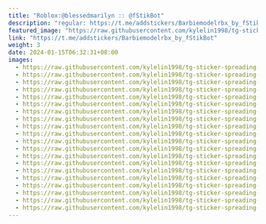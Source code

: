 ```yaml
---
title: "Roblox:@blessedmarilyn :: @fStikBot"
description: "regular: https://t.me/addstickers/Barbiemodelrbx_by_fStikBot"
featured_image: "https://raw.githubusercontent.com/kylelin1998/tg-sticker-spreading-worldwide-images/main/img/1417e499-675c-4e01-a5f5-5477f4e2273a.jpg"
link: "https://t.me/addstickers/Barbiemodelrbx_by_fStikBot"
weight: 3
date: 2024-01-15T06:32:31+08:00
images:
  - https://raw.githubusercontent.com/kylelin1998/tg-sticker-spreading-worldwide-images/main/img/1417e499-675c-4e01-a5f5-5477f4e2273a.jpg
  - https://raw.githubusercontent.com/kylelin1998/tg-sticker-spreading-worldwide-images/main/img/9d03f8ad-baf6-4fac-86c1-f7fd94aac933.jpg
  - https://raw.githubusercontent.com/kylelin1998/tg-sticker-spreading-worldwide-images/main/img/c6b045f4-f849-4a96-884b-0188e6511204.jpg
  - https://raw.githubusercontent.com/kylelin1998/tg-sticker-spreading-worldwide-images/main/img/361c5e0d-476a-4556-a97e-6c263bde5ca9.jpg
  - https://raw.githubusercontent.com/kylelin1998/tg-sticker-spreading-worldwide-images/main/img/619d81b5-2cbb-493d-ac1a-22edaafaa09e.jpg
  - https://raw.githubusercontent.com/kylelin1998/tg-sticker-spreading-worldwide-images/main/img/9c3e53c8-23f0-4263-853e-725fc70a0db2.jpg
  - https://raw.githubusercontent.com/kylelin1998/tg-sticker-spreading-worldwide-images/main/img/7ee7efc6-3a7e-473d-be43-b7d0e6192a0a.jpg
  - https://raw.githubusercontent.com/kylelin1998/tg-sticker-spreading-worldwide-images/main/img/7ec51896-2ea2-495f-8c3e-77c1c3f5b93e.jpg
  - https://raw.githubusercontent.com/kylelin1998/tg-sticker-spreading-worldwide-images/main/img/162ae176-88ee-4710-816f-da5fd43a7d51.jpg
  - https://raw.githubusercontent.com/kylelin1998/tg-sticker-spreading-worldwide-images/main/img/f3d84316-90cf-423b-a863-8f1cc9b96487.jpg
  - https://raw.githubusercontent.com/kylelin1998/tg-sticker-spreading-worldwide-images/main/img/06d7ccd7-6683-40f8-9380-a3d621da6f8c.jpg
  - https://raw.githubusercontent.com/kylelin1998/tg-sticker-spreading-worldwide-images/main/img/408f9b8b-8ed1-4854-879e-f34b2e85ff85.jpg
  - https://raw.githubusercontent.com/kylelin1998/tg-sticker-spreading-worldwide-images/main/img/b55d74f2-9c4e-4278-893e-0ae9513c87d5.jpg
  - https://raw.githubusercontent.com/kylelin1998/tg-sticker-spreading-worldwide-images/main/img/60ea572e-60cb-4a85-aed9-22303258ba52.jpg
  - https://raw.githubusercontent.com/kylelin1998/tg-sticker-spreading-worldwide-images/main/img/abbb4747-e1a6-43b8-b4f9-b5ef335fa6e3.jpg
  - https://raw.githubusercontent.com/kylelin1998/tg-sticker-spreading-worldwide-images/main/img/c4cf6a61-a8a7-45aa-bc62-04f002ea12c0.jpg
  - https://raw.githubusercontent.com/kylelin1998/tg-sticker-spreading-worldwide-images/main/img/22e3ee1c-8b0b-4b9d-bf98-b33d98533b77.jpg
  - https://raw.githubusercontent.com/kylelin1998/tg-sticker-spreading-worldwide-images/main/img/78b47f46-b384-4691-b757-dfdd8b5903e7.jpg
  - https://raw.githubusercontent.com/kylelin1998/tg-sticker-spreading-worldwide-images/main/img/32ccc25b-e0f9-40ab-8ed7-bfe7ee5ce5fa.jpg
  - https://raw.githubusercontent.com/kylelin1998/tg-sticker-spreading-worldwide-images/main/img/37e08cc1-4430-4870-b749-3e3daa016dfa.jpg
---
```

